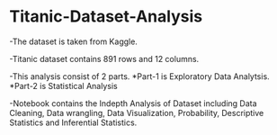 # Titanic-Dataset-Analysis

-The dataset is taken from Kaggle.

-Titanic dataset contains 891 rows and 12 columns.

-This analysis consist of 2 parts. 
  *Part-1 is Exploratory Data Analytsis. 
   *Part-2 is Statistical Analysis

-Notebook contains the Indepth Analysis of Dataset including Data Cleaning, Data wrangling, Data Visualization, Probability,          Descriptive Statistics and Inferential Statistics.
